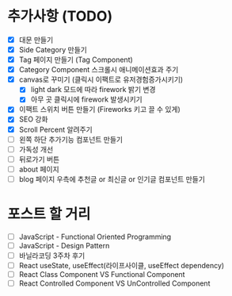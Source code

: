 # 추가사항 (TODO)

- [x] 대문 만들기
- [x] Side Category 만들기
- [x] Tag 페이지 만들기 (Tag Component)
- [x] Category Component 스크롤시 애니메이션효과 주기
- [x] canvas로 꾸미기 (클릭시 이팩트로 유저경험증가시키기)
  - [x] light dark 모드에 따라 firework 밝기 변경
  - [x] 아무 곳 클릭시에 firework 발생시키기
- [x] 이팩트 스위치 버튼 만들기 (Fireworks 키고 끌 수 있게)
- [x] SEO 강화
- [x] Scroll Percent 알려주기
- [ ] 왼쪽 하단 추가기능 컴포넌트 만들기
- [ ] 가독성 개선
- [ ] 뒤로가기 버튼
- [ ] about 페이지
- [ ] blog 페이지 우측에 추천글 or 최신글 or 인기글 컴포넌트 만들기

# 포스트 할 거리

- [ ] JavaScript - Functional Oriented Programming
- [ ] JavaScript - Design Pattern
- [ ] 바닐라코딩 3주차 후기
- [ ] React useState, useEffect(라이프사이클, useEffect dependency)
- [ ] React Class Component VS Functional Component
- [ ] React Controlled Component VS UnControlled Component
